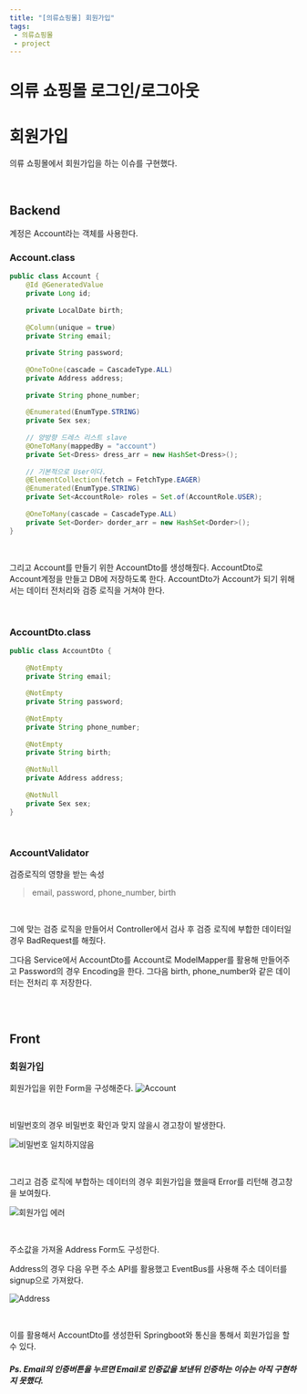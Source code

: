 ```yaml
---
title: "[의류쇼핑몰] 회원가입"
tags:
 - 의류쇼핑몰
 - project
---
```


# 의류 쇼핑몰 로그인/로그아웃

# 회원가입

의류 쇼핑몰에서 회원가입을 하는 이슈를 구현했다.

<br/>

## Backend

계정은 Account라는 객체를 사용한다.

### Account.class

```java
public class Account {
	@Id @GeneratedValue
	private Long id;
	
	private LocalDate birth;
	
	@Column(unique = true)
	private String email;
	
	private String password;
	
	@OneToOne(cascade = CascadeType.ALL)
	private Address address;
	
	private String phone_number;
	
	@Enumerated(EnumType.STRING)
	private Sex sex;
	
	// 양방향 드레스 리스트 slave
	@OneToMany(mappedBy = "account")
	private Set<Dress> dress_arr = new HashSet<Dress>();
	
    // 기본적으로 User이다.
	@ElementCollection(fetch = FetchType.EAGER)
	@Enumerated(EnumType.STRING)
	private Set<AccountRole> roles = Set.of(AccountRole.USER);
	
	@OneToMany(cascade = CascadeType.ALL)
	private Set<Dorder> dorder_arr = new HashSet<Dorder>();
}
```

<br/>

그리고 Account를 만들기 위한 AccountDto를 생성해줬다. AccountDto로 Account계정을 만들고 DB에 저장하도록 한다. AccountDto가 Account가 되기 위해서는 데이터 전처리와 검증 로직을 거쳐야 한다.

<br/>

### AccountDto.class

```java
public class AccountDto {
	
	@NotEmpty
	private String email;
	
	@NotEmpty
	private String password;
	
	@NotEmpty
	private String phone_number;
	
	@NotEmpty
	private String birth;
	
	@NotNull
	private Address address;
	
	@NotNull
	private Sex sex;
}
```

<br/>

### AccountValidator

검증로직의 영향을 받는 속성

> email, password, phone_number, birth

<br/>

그에 맞는 검증 로직을 만들어서 Controller에서 검사 후 검증 로직에 부합한 데이터일 경우 BadRequest를 해줬다.

그다음 Service에서 AccountDto를 Account로 ModelMapper를 활용해 만들어주고 Password의 경우 Encoding을 한다. 그다음 birth, phone_number와 같은 데이터는 전처리 후 저장한다.

<br/>

<br/>

## Front

### 회원가입

회원가입을 위한 Form을 구성해준다.
![Account](https://user-images.githubusercontent.com/46040824/102574770-ef127080-4134-11eb-824f-d43f054acebe.JPG)

<br/>

비밀번호의 경우 비밀번호 확인과 맞지 않을시 경고창이 발생한다.

![비밀번호 일치하지않음](https://user-images.githubusercontent.com/46040824/102575511-9348e700-4136-11eb-9e0a-98bdb2ea67a8.JPG)

<br/>

그리고 검증 로직에 부합하는 데이터의 경우 회원가입을 했을때 Error를 리턴해 경고창을 보여줬다.

![회원가입 에러](https://user-images.githubusercontent.com/46040824/102575697-1d914b00-4137-11eb-9ccc-da85cf760d4d.JPG)

<br/>

주소값을 가져올 Address Form도 구성한다.

Address의 경우 다음 우편 주소 API를 활용했고 EventBus를 사용해 주소 데이터를 signup으로 가져왔다.

![Address](https://user-images.githubusercontent.com/46040824/102574769-ede14380-4134-11eb-8ffb-ec50a38616e9.JPG)

<br/>

이를 활용해서 AccountDto를 생성한뒤 Springboot와 통신을 통해서 회원가입을 할 수 있다. 



##### Ps. Email의 인증버튼을 누르면 Email로 인증값을 보낸뒤 인증하는 이슈는 아직 구현하지 못했다.